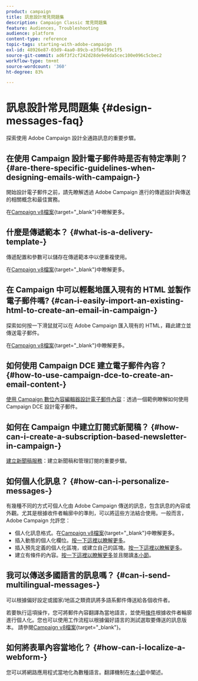 ```yaml
---
product: campaign
title: 訊息設計常見問題集
description: Campaign Classic 常見問題集
feature: Audiences, Troubleshooting
audience: platform
content-type: reference
topic-tags: starting-with-adobe-campaign
exl-id: 48926e87-03d9-4aa0-89cb-e3fb4f99c1f5
source-git-commit: ad6f3f2cf242d28de9e6da5cec100e096c5cbec2
workflow-type: tm+mt
source-wordcount: '360'
ht-degree: 83%

---
```


# 訊息設計常見問題集 {#design-messages-faq}



探索使用 Adobe Campaign 設計全通路訊息的重要步驟。

## 在使用 Campaign 設計電子郵件時是否有特定準則？ {#are-there-specific-guidelines-when-designing-emails-with-campaign-}

開始設計電子郵件之前，請先瞭解透過 Adobe Campaign 進行的傳遞設計與傳送的相關概念和最佳實務。

在[Campaign v8檔案](https://experienceleague.adobe.com/docs/campaign/campaign-v8/send/delivery-best-practices.html){target="_blank"}中瞭解更多。

## 什麼是傳遞範本？ {#what-is-a-delivery-template-}

傳遞配置和參數可以儲存在傳遞範本中以便重複使用。

在[Campaign v8檔案](https://experienceleague.adobe.com/docs/campaign/campaign-v8/send/create-templates.html){target="_blank"}中瞭解更多。

## 在 Campaign 中可以輕鬆地匯入現有的 HTML 並製作電子郵件嗎? {#can-i-easily-import-an-existing-html-to-create-an-email-in-campaign-}

探索如何按一下滑鼠就可以在 Adobe Campaign 匯入現有的 HTML，藉此建立並傳送電子郵件。

在[Campaign v8檔案](https://experienceleague.adobe.com/docs/campaign/campaign-v8/send/emails/defining-the-email-content.html#message-content){target="_blank"}中瞭解更多。

## 如何使用 Campaign DCE 建立電子郵件內容？ {#how-to-use-campaign-dce-to-create-an-email-content-}

[使用 Campaign 數位內容編輯器設計電子郵件內容](../../web/using/use-case-creating-an-email-delivery.md)：透過一個範例瞭解如何使用 Campaign DCE 設計電子郵件。

## 如何在 Campaign 中建立訂閱式新聞稿？ {#how-can-i-create-a-subscription-based-newsletter-in-campaign-}

[建立新聞稿服務](../../delivery/using/managing-subscriptions.md)：建立新聞稿和管理訂閱的重要步驟。

## 如何個人化訊息？ {#how-can-i-personalize-messages-}

有幾種不同的方式可個人化由 Adobe Campaign 傳送的訊息，包含訊息的內容或外觀。尤其是根據收件者輪廓中的準則，可以將這些方法結合使用。一般而言，Adobe Campaign 允許您：

* 個人化訊息格式。在[Campaign v8檔案](https://experienceleague.adobe.com/docs/campaign/campaign-v8/send/emails/defining-the-email-content.html#message-content){target="_blank"}中瞭解更多。
* 插入動態的個人化欄位。[按一下這裡以瞭解更多](../../delivery/using/personalization-fields.md)。
* 插入預先定義的個人化區塊，或建立自己的區塊。[按一下這裡以瞭解更多](../../delivery/using/personalization-blocks.md)。
* 建立有條件的內容。[按一下這裡以瞭解更多](../../delivery/using/conditional-content.md)並且閱讀[本小節](../../delivery/using/conditional-content.md)。

## 我可以傳送多國語言的訊息嗎？ {#can-i-send-multilingual-messages-}

可以根據偏好設定或國家/地區之類資訊將多語系郵件傳送給各個收件者。

若要執行這項操作，您可將郵件內容翻譯為當地語言，並使用[條件](../../delivery/using/conditional-content.md)根據收件者輪廓進行個人化。您也可以使用工作流程以根據偏好語言的測試選取要傳送的訊息版本。 請參閱[Campaign v8檔案](https://experienceleague.adobe.com/docs/campaign/automation/workflows/wf-activities/targeting-activities/split.html){target="_blank"}。

## 如何將表單內容當地化？ {#how-can-i-localize-a-webform-}

您可以將網路應用程式當地化為數種語言。翻譯機制在[本小節](../../web/using/translating-a-web-form.md)中闡述。
